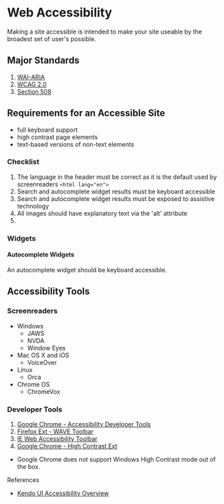 # Web Accessibility

Making a site accessible is intended to make your site useable by the broadest set of user's possible.

## Major Standards

1. [WAI-ARIA](http://www.w3.org/WAI/PF/aria-practices/)
2. [WCAG 2.0](http://www.w3.org/TR/WCAG20/)
3. [Section 508](http://www.section508.gov/)

## Requirements for an Accessible Site

* full keyboard support
* high contrast page elements
* text-based versions of non-text elements

### Checklist

1. The language in the header must be correct as it is the default used by screenreaders `<html lang="en">`
2. Search and autocomplete widget results must be keyboard accessible
3. Search and autocomplete widget results must be exposed to assistive technology
4. All images should have explanatory text via the 'alt' attribute
5. 

### Widgets

#### Autocomplete Widgets

An autocomplete widget should be keyboard accessible.

## Accessibility Tools

### Screenreaders

* Windows
  * JAWS
  * NVDA
  * Window Eyes
* Mac OS X and iOS
  * VoiceOver
* Linux
  * Orca
* Chrome OS
  * ChromeVox 

### Developer Tools

1. [Google Chrome - Accessibility Developer Tools](https://chrome.google.com/webstore/detail/accessibility-developer-t/fpkknkljclfencbdbgkenhalefipecmb)
2. [Firefox Ext - WAVE Toolbar](https://addons.mozilla.org/en-us/firefox/addon/wave-toolbar/)
3. [IE Web Accessibility Toolbar](http://www.paciellogroup.com/resources/wat/ie)
4. [Google Chrome - High Contrast Ext](https://chrome.google.com/webstore/detail/high-contrast/djcfdncoelnlbldjfhinnjlhdjlikmph)
  * Google Chrome does not support Windows High Contrast mode out of the box.


References
* [Kendo UI Accessibility Overview](http://docs.kendoui.com/tutorials/accessibility/accessibility-overview)



